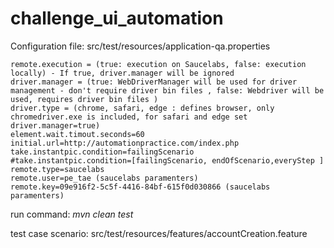 # challenge_ui_automation
Configuration file: 
src/test/resources/application-qa.properties

    remote.execution = (true: execution on Saucelabs, false: execution locally) - If true, driver.manager will be ignored
    driver.manager = (true: WebDriverManager will be used for driver management - don't require driver bin files , false: Webdriver will be used, requires driver bin files )
    driver.type = (chrome, safari, edge : defines browser, only chromedriver.exe is included, for safari and edge set driver.manager=true)
    element.wait.timout.seconds=60
    initial.url=http://automationpractice.com/index.php
    take.instantpic.condition=failingScenario
    #take.instantpic.condition=[failingScenario, endOfScenario,everyStep ]
    remote.type=saucelabs
    remote.user=pe_tae (saucelabs paramenters)
    remote.key=09e916f2-5c5f-4416-84bf-615f0d030866 (saucelabs paramenters)

run command: 
*mvn clean test*

test case scenario:
src/test/resources/features/accountCreation.feature


    
    



